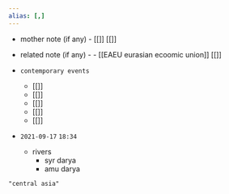 ```yaml
---
alias: [,]
---
```

- mother note (if any)
		- [[]] [[]]
- related note (if any) -
		- [[EAEU eurasian ecoomic union]] [[]]
- `contemporary events`
	- [[]]
	- [[]]
	- [[]]
	- [[]]
	- [[]]

- `2021-09-17`  `18:34`
	- rivers
		- syr darya
		- amu darya

```query
"central asia"
```